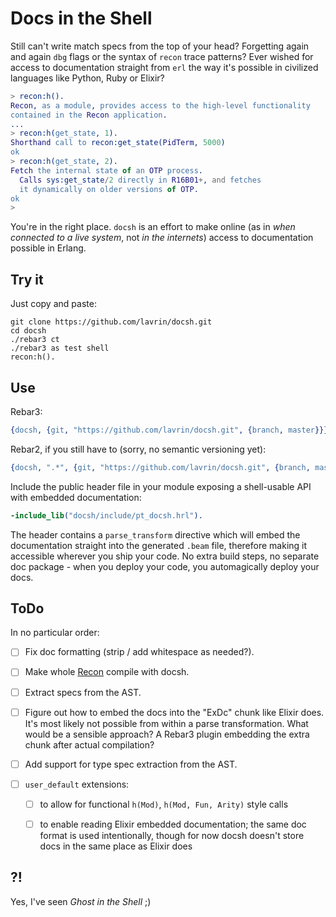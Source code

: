 # Docs in the Shell

Still can't write match specs from the top of your head?
Forgetting again and again `dbg` flags or the syntax of `recon` trace patterns?
Ever wished for access to documentation straight from `erl`
the way it's possible in civilized languages like Python, Ruby or Elixir?

```erlang
> recon:h().
Recon, as a module, provides access to the high-level functionality
contained in the Recon application.
...
> recon:h(get_state, 1).
Shorthand call to recon:get_state(PidTerm, 5000)
ok
> recon:h(get_state, 2).
Fetch the internal state of an OTP process.
  Calls sys:get_state/2 directly in R16B01+, and fetches
  it dynamically on older versions of OTP.
ok
>
```

You're in the right place.
`docsh` is an effort to make online (as in _when connected to a live
system_, not _in the internets_) access to documentation possible in Erlang.

## Try it

Just copy and paste:

```
git clone https://github.com/lavrin/docsh.git
cd docsh
./rebar3 ct
./rebar3 as test shell
recon:h().
```

## Use

Rebar3:

```erlang
{docsh, {git, "https://github.com/lavrin/docsh.git", {branch, master}}}
```

Rebar2, if you still have to (sorry, no semantic versioning yet):

```erlang
{docsh, ".*", {git, "https://github.com/lavrin/docsh.git", {branch, master}}}
```

Include the public header file in your module exposing a shell-usable API
with embedded documentation:

```erlang
-include_lib("docsh/include/pt_docsh.hrl").
```

The header contains a `parse_transform` directive which will embed the
documentation straight into the generated `.beam` file,
therefore making it accessible wherever you ship your code.
No extra build steps, no separate doc package - when you deploy your code,
you automagically deploy your docs.


## ToDo

In no particular order:

- [ ] Fix doc formatting (strip / add whitespace as needed?).

- [ ] Make whole [Recon](https://github.com/ferd/recon) compile with docsh.

- [ ] Extract specs from the AST.

- [ ] Figure out how to embed the docs into the "ExDc" chunk like Elixir does.
      It's most likely not possible from within a parse transformation.
      What would be a sensible approach?
      A Rebar3 plugin embedding the extra chunk after actual compilation?

- [ ] Add support for type spec extraction from the AST.

- [ ] `user_default` extensions:

    * [ ] to allow for functional `h(Mod)`, `h(Mod, Fun, Arity)`
          style calls

    * [ ] to enable reading Elixir embedded documentation;
          the same doc format is used intentionally,
          though for now docsh doesn't store docs in the same place as Elixir does


## ?!

Yes, I've seen _Ghost in the Shell_ ;)
